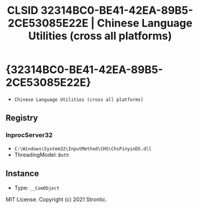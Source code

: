﻿---
title: "CLSID 32314BC0-BE41-42EA-89B5-2CE53085E22E | Chinese Language Utilities (cross all platforms)"
excerpt: What is COM-Object CLSID 32314BC0-BE41-42EA-89B5-2CE53085E22E?
---

# {32314BC0-BE41-42EA-89B5-2CE53085E22E}

* `Chinese Language Utilities (cross all platforms)`

## Registry


### InprocServer32

* `C:\Windows\System32\InputMethod\CHS\ChsPinyinDS.dll`
* ThreadingModel: `Both`

## Instance

* Type: `__ComObject`

MIT License. Copyright (c) 2021 Strontic.


